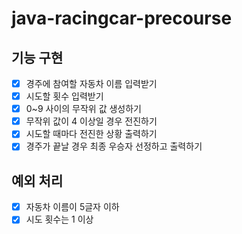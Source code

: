 # java-racingcar-precourse
## 기능 구현
- [x] 경주에 참여할 자동차 이름 입력받기
- [x] 시도할 횟수 입력받기
- [x] 0~9 사이의 무작위 값 생성하기
- [x] 무작위 값이 4 이상일 경우 전진하기
- [x] 시도할 때마다 전진한 상황 출력하기
- [x] 경주가 끝날 경우 최종 우승자 선정하고 출력하기

## 예외 처리
- [x] 자동차 이름이 5글자 이하
- [x] 시도 횟수는 1 이상